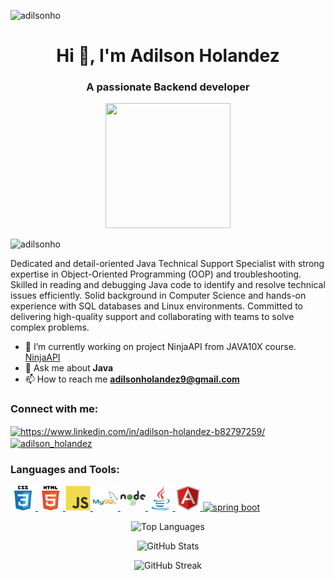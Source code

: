 
<p align="left"> <img src="https://i1.wp.com/tolustar.com/wp-content/uploads/2020/02/Front-end-Development.jpeg?fit=750%2C422&ssl=1" alt="adilsonho" /> </p>

<h1 align="center">Hi 👋, I'm Adilson Holandez</h1>
<h3 align="center">A passionate Backend developer</h3> 
<p align="center"> <img src="https://vectorified.com/images/coder-icon-9.png" width="200" height="200 alt="adilsonho" /> </p>

<p align="left"> <img src="https://komarev.com/ghpvc/?username=adilsonho&label=Profile%20views&color=0e75b6&style=flat" alt="adilsonho" /> </p>

<p aligh="center"> Dedicated and detail-oriented Java Technical Support Specialist with strong expertise in Object-Oriented Programming (OOP) and troubleshooting. Skilled in reading and debugging Java code to identify and resolve technical issues efficiently. Solid background in Computer Science and hands-on experience with SQL databases and Linux environments. Committed to delivering high-quality support and collaborating with teams to solve complex problems. </p>
 
- 🔭 I’m currently working on project NinjaAPI from JAVA10X course. [NinjaAPI](https://github.com/adilsonho/CadastrosDeNinjas.git)
- 💬 Ask me about **Java**
- 📫 How to reach me **adilsonholandez9@gmail.com** 


<h3 align="left">Connect with me:</h3>
<p align="left">
<a href="https://linkedin.com/in/https://www.linkedin.com/in/adilson-holandez-b82797259/" target="blank"><img align="center" src="https://raw.githubusercontent.com/rahuldkjain/github-profile-readme-generator/master/src/images/icons/Social/linked-in-alt.svg" alt="https://www.linkedin.com/in/adilson-holandez-b82797259/" height="30" width="40" /></a>
<a href="https://instagram.com/adilson_holandez" target="blank"><img align="center" src="https://raw.githubusercontent.com/rahuldkjain/github-profile-readme-generator/master/src/images/icons/Social/instagram.svg" alt="adilson_holandez" height="30" width="40" /></a>
</p>

<h3 align="left">Languages and Tools:</h3>
<p align="left">
  <a href="https://www.w3schools.com/css/" target="_blank" rel="noreferrer"> 
    <img src="https://raw.githubusercontent.com/devicons/devicon/master/icons/css3/css3-original-wordmark.svg" alt="css3" width="40" height="40"/> 
  </a> 
  <a href="https://www.w3.org/html/" target="_blank" rel="noreferrer"> 
    <img src="https://raw.githubusercontent.com/devicons/devicon/master/icons/html5/html5-original-wordmark.svg" alt="html5" width="40" height="40"/> 
  </a> 
  <a href="https://developer.mozilla.org/en-US/docs/Web/JavaScript" target="_blank" rel="noreferrer"> 
    <img src="https://raw.githubusercontent.com/devicons/devicon/master/icons/javascript/javascript-original.svg" alt="javascript" width="40" height="40"/> 
  </a> 
  <a href="https://www.mysql.com/" target="_blank" rel="noreferrer"> 
    <img src="https://raw.githubusercontent.com/devicons/devicon/master/icons/mysql/mysql-original-wordmark.svg" alt="mysql" width="40" height="40"/> 
  </a> 
  <a href="https://nodejs.org" target="_blank" rel="noreferrer"> 
    <img src="https://raw.githubusercontent.com/devicons/devicon/master/icons/nodejs/nodejs-original-wordmark.svg" alt="nodejs" width="40" height="40"/> 
  </a>
  <a href="https://www.java.com/" target="_blank" rel="noreferrer"> 
    <img src="https://raw.githubusercontent.com/devicons/devicon/master/icons/java/java-original.svg" alt="java" width="40" height="40"/> 
  </a>
  <a href="https://angular.io/" target="_blank" rel="noreferrer"> 
    <img src="https://raw.githubusercontent.com/devicons/devicon/master/icons/angularjs/angularjs-original.svg" alt="angular" width="40" height="40"/> 
  </a>
  <a href="https://spring.io/projects/spring-boot" target="_blank" rel="noreferrer"> 
    <img src="https://www.vectorlogo.zone/logos/springio/springio-icon.svg" alt="spring boot" width="40" height="40"/> 
  </a>
</p>


<p align="center">
  <img src="https://github-readme-stats.vercel.app/api/top-langs?username=adilsonho&show_icons=true&locale=en&layout=compact" alt="Top Languages" />
</p>

<p align="center">
  <img src="https://github-readme-stats.vercel.app/api?username=adilsonho&show_icons=true&locale=en" alt="GitHub Stats" />
</p>

<p align="center">
  <img src="https://github-readme-streak-stats.herokuapp.com/?user=adilsonho" alt="GitHub Streak" />
</p>

